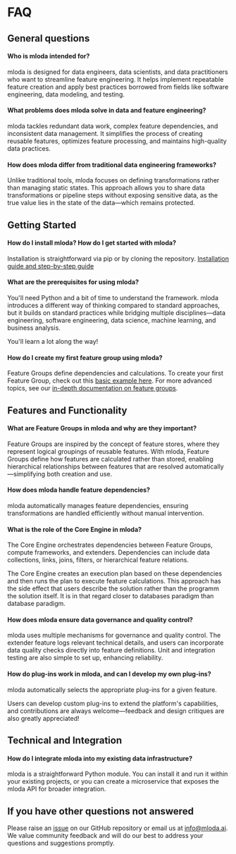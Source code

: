 # FAQ

## General questions

#### Who is mloda intended for? 

mloda is designed for data engineers, data scientists, and data practitioners who want to streamline feature engineering. It helps implement repeatable feature creation and apply best practices borrowed from fields like software engineering, data modeling, and testing.

#### What problems does mloda solve in data and feature engineering? 

mloda tackles redundant data work, complex feature dependencies, and inconsistent data management. It simplifies the process of creating reusable features, optimizes feature processing, and maintains high-quality data practices.

#### How does mloda differ from traditional data engineering frameworks? 

Unlike traditional tools, mloda focuses on defining transformations rather than managing static states. This approach allows you to share data transformations or pipeline steps without exposing sensitive data, as the true value lies in the state of the data—which remains protected.

## Getting Started

#### How do I install mloda? How do I get started with mloda?

Installation is straightforward via pip or by cloning the repository. [Installation guide and step-by-step guide](https://mloda-ai.github.io/mloda/chapter1/installation/)

#### What are the prerequisites for using mloda? 

You'll need Python and a bit of time to understand the framework. mloda introduces a different way of thinking compared to standard approaches, but it builds on standard practices while bridging multiple disciplines—data engineering, software engineering, data science, machine learning, and business analysis. 

You'll learn a lot along the way!

#### How do I create my first feature group using mloda? 

Feature Groups define dependencies and calculations. To create your first Feature Group, check out this [basic example here](https://mloda-ai.github.io/mloda/chapter1/feature-groups/). For more advanced topics, see our [in-depth documentation on feature groups](https://mloda-ai.github.io/mloda/in_depth/feature-chain-parser/).

## Features and Functionality

#### What are Feature Groups in mloda and why are they important? 

Feature Groups are inspired by the concept of feature stores, where they represent logical groupings of reusable features. With mloda, Feature Groups define how features are calculated rather than stored, enabling hierarchical relationships between features that are resolved automatically—simplifying both creation and use.

#### How does mloda handle feature dependencies? 

mloda automatically manages feature dependencies, ensuring transformations are handled efficiently without manual intervention.

#### What is the role of the Core Engine in mloda? 

The Core Engine orchestrates dependencies between Feature Groups, compute frameworks, and extenders. Dependencies can include data collections, links, joins, filters, or hierarchical feature relations. 

The Core Engine creates an execution plan based on these dependencies and then runs the plan to execute feature calculations. This approach has the side effect that users describe the solution rather than the programm the solution itself. It is in that regard closer to databases paradigm than database paradigm.

#### How does mloda ensure data governance and quality control? 

mloda uses multiple mechanisms for governance and quality control. The extender feature logs relevant technical details, and users can incorporate data quality checks directly into feature definitions. Unit and integration testing are also simple to set up, enhancing reliability.

#### How do plug-ins work in mloda, and can I develop my own plug-ins?

mloda automatically selects the appropriate plug-ins for a given feature. 

Users can develop custom plug-ins to extend the platform's capabilities, and contributions are always welcome—feedback and design critiques are also greatly appreciated!

## Technical and Integration

#### How do I integrate mloda into my existing data infrastructure? 

mloda is a straightforward Python module. You can install it and run it within your existing projects, or you can create a microservice that exposes the mloda API for broader integration.

## If you have other questions not answered

Please raise an [issue](https://github.com/mloda-ai/mloda/issues/) on our GitHub repository or email us at [info@mloda.ai](mailto:info@mloda.ai). We value community feedback and will do our best to address your questions and suggestions promptly.

